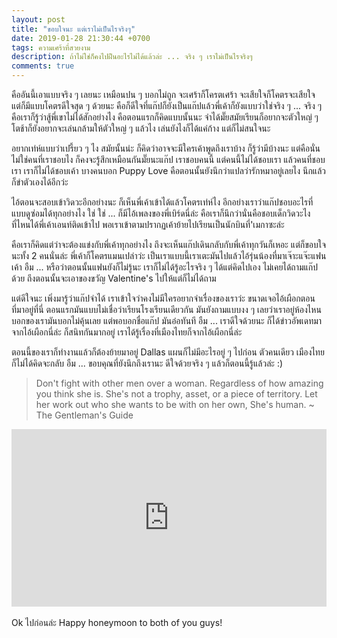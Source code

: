 ```yaml
---
layout: post
title: "ขอบใจนะ แต่เราไม่เป็นไรจริงๆ"
date: 2019-01-28 21:30:44 +0700
tags: ความเศร้าที่สวยงาม
description: ถ้าไม่ใช่ก็คงไปฝืนอะไรไม่ได้แล้วล่ะ ... จริง ๆ เราไม่เป็นไรจริงๆ
comments: true
---
```

คืออันนี้เอาแบบจริง ๆ เลยนะ เหมือนปน ๆ บอกไม่ถูก จะเศร้าก็โครตเศร้า จะเสียใจก็โคตรจะเสียใจ แต่ก็มีแบบโคตรดีใจสุด ๆ ด้วยนะ คือก็ดีใจที่แก๊ปก็ยังเป็นแก๊ปแล้วพี่เค้าก็ยังแบบว่าใช่จริง ๆ ... จริง ๆ คือเราก็รู้ว่าสู้พี่เขาไม่ได้สักอย่างไง คือตอนแรกก็คิดแบบนั้นนะ จำได้มั๊ยสมัยเรียนก็อยากจะตัวใหญ่ ๆ โตช้าก็ยังอยากจะเล่นกล้ามให้ตัวใหญ่ ๆ แล้วไง เล่นยังไงก็ได้แค่ก้าง แต่ก็ไม่สนใจนะ

อยากเท่ห์แบบว่าเปรี้ยว ๆ ไง สมัยนั้นน่ะ ก็คิดว่าอาจจะมีใครเค้าพูดถึงเราบ้าง ก็รู้ว่ามีบ้างนะ แต่คือนั่นไม่ใช่คนที่เราชอบไง ก็คงจะรู้สึกเหมือนกันมั๊ยนะแก๊ป เราชอบคนนี้ แต่คนนี้ไม่ได้ชอบเรา แล้วคนที่ชอบเรา เราก็ไม่ได้ชอบเค้า บางคนบอก Puppy Love คือตอนนั้นยังนึกว่าแปลว่ารักหมาอยู่เลยไง นึกแล้วก็ขำตัวเองได้อีกว่ะ

ไอ้ตอนจะสอบเข้าวิดวะอีกอย่างนะ ก็เห็นพี่เค้าเข้าได้แล้วโคตรเท่ห์ไง อีกอย่างเราว่าแก๊ปชอบอะไรที่แบบดูซ่อมได้ทุกอย่างไง ใช่ ใช่ ... ก็มีไอ้เพลงของพี่เบิร์ดนี่ล่ะ คือเราก็นึกว่านั่นคือชอบเด็กวิดวะไง ที่ไหนได้พี่เค้าเอนท์ติดเข้าไป พอเราเข้าตามปรากฏเค้าย้ายไปเรียนเป็นนักบินที่'เมกาซะล่ะ

คือเราก็คิดแต่ว่าจะต้องแข่งกับพี่เค้าทุกอย่างไง ถึงจะเห็นแก๊ปเดินกลับกับพี่เค้าทุกวันก็เหอะ แต่ก็ขอบใจนะทั้ง 2 คนนั่นล่ะ พี่เค้าก็โคตรแมนเปล่าว่ะ เป็นเราแบบนี้เราเตะมันไปแล้วไอ้รุ่นน้องที่มาเจ๊าะแจ๊ะแฟนเค้า อืม ... หรือว่าตอนนั้นแฟนยังก็ไม่รู้นะ เราก็ไม่ได้รู้อะไรจริง ๆ ได้แต่คิดไปเอง ไม่เคยได้ถามแก๊ปด้วย ถึงตอนนั้นจะเอาของขวัญ Valentine's ไปให้แต่ก็ไม่ได้ถาม

แต่ดีใจนะ เพิ่งมารู้ว่าแก๊ปจำได้ เราเข้าใจว่าคงไม่มีใครอยากจำเรื่องของเราว่ะ ขนาดเจอไอ้เผือกตอนที่มาอยู่ที่นี่ ตอนแรกมันแบบไม่เชื่อว่าเรียนโรงเรียนเดียวกัน มันยังถามแบบงง ๆ เลยว่าเราอยู่ห้องไหน บอกของเรามันบอกไม่คุ้นเลย แต่พอบอกชื่อแก๊ป มันอ๋อทันที อืม ... เราดีใจด้วยนะ ก็ได้ข่าวอัพเดทมาจากไอ้เผือกนี่ล่ะ ก็สนิทกันมากอยู่ เราได้รู้เรื่องที่เมืองไทยก็จากไอ้เผือกนี่ล่ะ

ตอนนี้ของเราก็ทำงานแล้วก็ต้องย้ายมาอยู่ Dallas แผนก็ไม่มีอะไรอยู่ ๆ ไปก่อน ตัวคนเดียว เมืองไทยก็ไม่ได้คิดจะกลับ อืม ... ขอบคุณที่ยังนึกถึงเรานะ ดีใจด้วยจริง ๆ แล้วก็ตอนนี้รู้แล้วล่ะ :)

> Don't fight with other men over a woman. Regardless of how amazing you think she is. She's not a trophy, asset, or a piece of territory. Let her work out who she wants to be with on her own, She's human. ~ The Gentleman's Guide

<div style="position:relative;width:100%;height:0;padding-bottom:56.25%;">
<iframe style="width:100%;height:100%;position:absolute;top:0;left:0;" src="https://www.youtube.com/embed/9UXYWfLnCwY" frameborder="0" allow="autoplay; encrypted-media" allowfullscreen>
</iframe>
</div>
<br />Ok ไปก่อนล่ะ <i class="fa fa-heart" style="color:#C38FD6"></i> Happy honeymoon to both of you guys!
